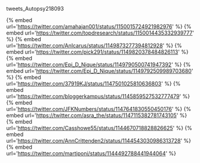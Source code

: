 tweets_Autopsy218093

{% embed url='https://twitter.com/amahajan001/status/1150015724921982976' %}
{% embed url='https://twitter.com/topdresearch/status/1150014435332939777' %}
{% embed url='https://twitter.com/AnIcarus/status/1149873277394812928' %}
{% embed url='https://twitter.com/pick291/status/1149820378484826113' %}
{% embed url='https://twitter.com/Epi_D_Nique/status/1149790500741947392' %}
{% embed url='https://twitter.com/Epi_D_Nique/status/1149792509989703680' %}
{% embed url='https://twitter.com/37919KJ/status/1147501025810636803' %}
{% embed url='https://twitter.com/bloggerkampus/status/1145859527532777479' %}
{% embed url='https://twitter.com/JFKNumbers/status/1147641830550450176' %}
{% embed url='https://twitter.com/asra_the/status/1147115382781743105' %}
{% embed url='https://twitter.com/Casshowe55/status/1144670718828826625' %}
{% embed url='https://twitter.com/AnnCrittenden2/status/1144543030986313728' %}
{% embed url='https://twitter.com/martiponi/status/1144492788441944064' %}
